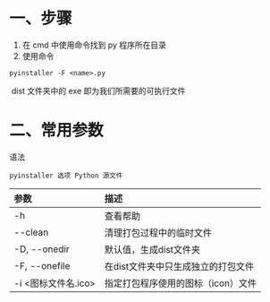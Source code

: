 # 一、步骤

1. 在 cmd 中使用命令找到 py 程序所在目录
2. 使用命令

```shell
pyinstaller -F <name>.py
```

​		dist 文件夹中的 exe 即为我们所需要的可执行文件

# 二、常用参数

语法

```shell
pyinstaller 选项 Python 源文件
```

| 参数                | 描述                               |
| :------------------ | :--------------------------------- |
| -h                  | 查看帮助                           |
| --clean             | 清理打包过程中的临时文件           |
| -D, --onedir        | 默认值，生成dist文件夹             |
| -F, --onefile       | 在dist文件夹中只生成独立的打包文件 |
| -i <图标文件名.ico> | 指定打包程序使用的图标（icon）文件 |

